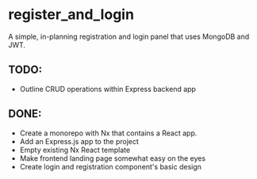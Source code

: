 # register_and_login
A simple, in-planning registration and login panel that uses MongoDB and JWT.


## TODO:
- Outline CRUD operations within Express backend app


## DONE:
- Create a monorepo with Nx that contains a React app.
- Add an Express.js app to the project
- Empty existing Nx React template
- Make frontend landing page somewhat easy on the eyes
- Create login and registration component's basic design